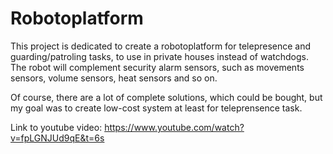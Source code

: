 # Robotoplatform

This project is dedicated to create a robotoplatform for telepresence and guarding/patroling tasks, to use in private houses instead of watchdogs. The robot will complement security alarm sensors, such as movements sensors, volume sensors, heat sensors and so on.</br>

Of course, there are a lot of complete solutions, which could be bought, but my goal was to create low-cost system at least for teleprensence task.

Link to youtube video:
https://www.youtube.com/watch?v=fpLGNJUd9qE&t=6s

